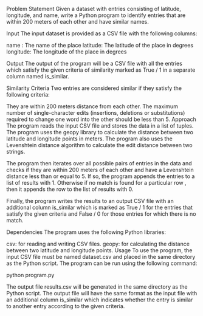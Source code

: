 Problem Statement
Given a dataset with entries consisting of latitude, longitude, and name, write a Python program to identify entries that are within 200 meters of each other and have similar names.

Input
The input dataset is provided as a CSV file with the following columns:

name : The name of the place
latitude: The latitude of the place in degrees
longitude: The longitude of the place in degrees

Output
The output of the program will be a CSV file with all the entries which satisfy the given criteria of similarity marked as True / 1 in a separate column named is_similar.

Similarity Criteria
Two entries are considered similar if they satisfy the following criteria:

They are within 200 meters distance from each other.
The maximum number of single-character edits (insertions, deletions or substitutions) required to change one word into the other should be less than 5.
Approach
The program reads the input CSV file and stores the data in a list of tuples. The program uses the geopy library to calculate the distance between two latitude and longitude points in meters. The program also uses the Levenshtein distance algorithm to calculate the edit distance between two strings.

The program then iterates over all possible pairs of entries in the data and checks if they are within 200 meters of each other and have a Levenshtein distance less than or equal to 5. If so, the program appends the entries to a list of results with 1. Otherwise if no match is found for a particular row , then it appends the row to the list of results with 0. 

Finally, the program writes the results to an output CSV file with an additional column is_similar which is marked as True / 1 for the entries that satisfy the given criteria and False / 0 for those entries for which there is no match.

Dependencies
The program uses the following Python libraries:

csv: for reading and writing CSV files.
geopy: for calculating the distance between two latitude and longitude points.
Usage
To use the program, the input CSV file must be named dataset.csv and placed in the same directory as the Python script. The program can be run using the following command:

python program.py

The output file results.csv will be generated in the same directory as the Python script. The output file will have the same format as the input file with an additional column is_similar which indicates whether the entry is similar to another entry according to the given criteria.



